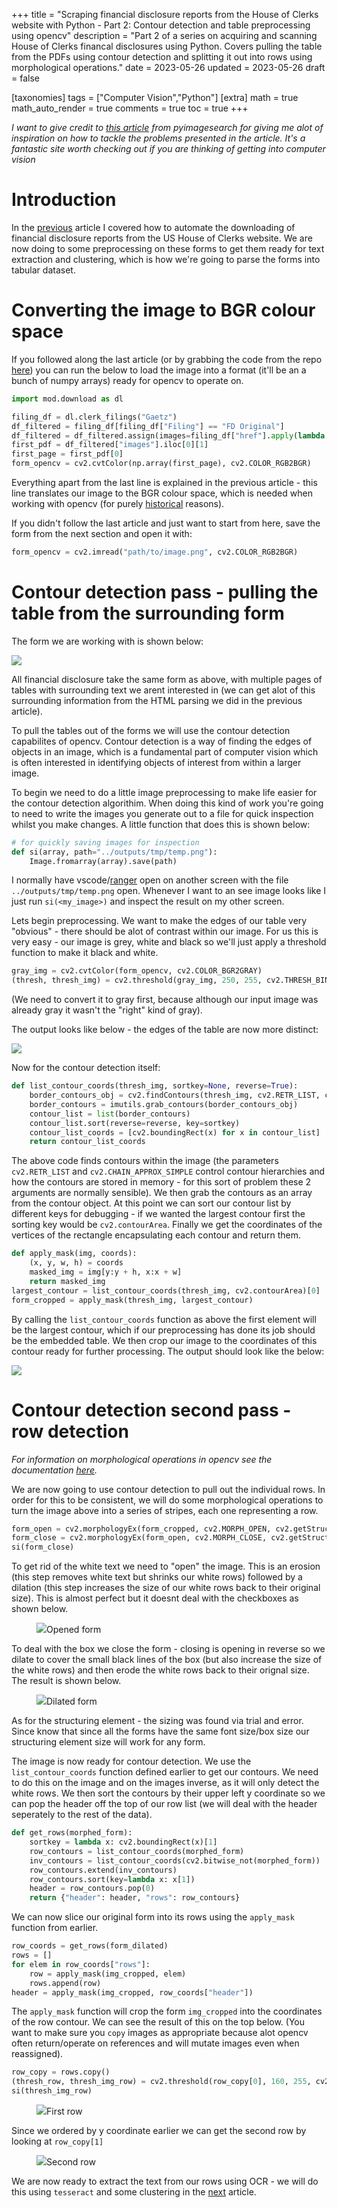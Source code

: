 +++
title = "Scraping financial disclosure reports from the House of Clerks website with Python - Part 2: Contour detection and table preprocessing using opencv"
description = "Part 2 of a series on acquiring and scanning House of Clerks financal disclosures using Python. Covers pulling the table from the PDFs using contour detection and splitting it out into rows using morphological operations."
date = 2023-05-26
updated = 2023-05-26
draft = false

[taxonomies]
tags = ["Computer Vision","Python"]
[extra]
math = true
math_auto_render = true
comments = true
toc = true
+++

*I want to give credit to [this article](https://pyimagesearch.com/2022/02/28/multi-column-table-ocr/) from pyimagesearch for giving me alot of inspiration on how to tackle the problems presented in the article. It's a fantastic site worth checking out if you are thinking of getting into computer vision*

# Introduction

In the [previous](@/posts/financial-disclosure-p1/index.md) article I covered how to automate the downloading of financial disclosure reports from the US House of Clerks website. We are now doing to some preprocessing on these forms to get them ready for text extraction and clustering, which is how we're going to parse the forms into tabular dataset.

# Converting the image to BGR colour space

If you followed along the last article (or by grabbing the code from the repo [here](https://github.com/jamiegl/financial-disclosure-scraper)) you can run the below to load the image into a format (it'll be an a bunch of numpy arrays) ready for opencv to operate on.

```py
import mod.download as dl

filing_df = dl.clerk_filings("Gaetz")
df_filtered = filing_df[filing_df["Filing"] == "FD Original"]
df_filtered = df_filtered.assign(images=filing_df["href"].apply(lambda x: dl.image_from_endpoint(x)))
first_pdf = df_filtered["images"].iloc[0][1]
first_page = first_pdf[0]
form_opencv = cv2.cvtColor(np.array(first_page), cv2.COLOR_RGB2BGR)
```

Everything apart from the last line is explained in the previous article - this line translates our image to the BGR colour space, which is needed when working with opencv (for purely [historical](https://stackoverflow.com/questions/14556545/why-opencv-using-bgr-colour-space-instead-of-rgb) reasons).

If you didn't follow the last article and just want to start from here, save the form from the next section and open it with:

```py
form_opencv = cv2.imread("path/to/image.png", cv2.COLOR_RGB2BGR)
```

# Contour detection pass - pulling the table from the surrounding form

The form we are working with is shown below:

![](gaetzform.png)

All financial disclosure take the same form as above, with multiple pages of tables with surrounding text we arent interested in (we can get alot of this surrounding information from the HTML parsing we did in the previous article).

To pull the tables out of the forms we will use the contour detection capabilites of opencv. Contour detection is a way of finding the edges of objects in an image, which is a fundamental part of computer vision which is often interested in identifying objects of interest from within a larger image. 

To begin we need to do a little image preprocessing to make life easier for the contour detection algorithim. When doing this kind of work you're going to need to write the images you generate out to a file for quick inspection whilst you make changes. A little function that does this is shown below:
```py
# for quickly saving images for inspection
def si(array, path="../outputs/tmp/temp.png"):
    Image.fromarray(array).save(path)
```
I normally have vscode/[ranger](https://github.com/ranger/ranger) open on another screen with the file `../outputs/tmp/temp.png` open. Whenever I want to an see image looks like I just run `si(<my_image>)` and inspect the result on my other screen. 

Lets begin preprocessing. We want to make the edges of our table very "obvious" - there should be alot of contrast within our image. For us this is very easy - our image is grey, white and black so we'll just apply a threshold function to make it black and white.

```py
gray_img = cv2.cvtColor(form_opencv, cv2.COLOR_BGR2GRAY)
(thresh, thresh_img) = cv2.threshold(gray_img, 250, 255, cv2.THRESH_BINARY_INV)
```
(We need to convert it to gray first, because although our input image was already gray it wasn't the "right" kind of gray). 

The output looks like below - the edges of the table are now more distinct:

![](threshform.png)

Now for the contour detection itself:

```py
def list_contour_coords(thresh_img, sortkey=None, reverse=True):
    border_contours_obj = cv2.findContours(thresh_img, cv2.RETR_LIST, cv2.CHAIN_APPROX_SIMPLE)
    border_contours = imutils.grab_contours(border_contours_obj)
    contour_list = list(border_contours)
    contour_list.sort(reverse=reverse, key=sortkey)
    contour_list_coords = [cv2.boundingRect(x) for x in contour_list]
    return contour_list_coords
```

The above code finds contours within the image (the parameters `cv2.RETR_LIST` and `cv2.CHAIN_APPROX_SIMPLE` control contour hierarchies and how the contours are stored in memory - for this sort of problem these 2 arguments are normally sensible). We then grab the contours as an array from the contour object. At this point we can sort our contour list by different keys for debugging - if we wanted the largest contour first the sorting key would be `cv2.contourArea`. Finally we get the coordinates of the vertices of the rectangle encapsulating each contour and return them.

```py
def apply_mask(img, coords):
    (x, y, w, h) = coords
    masked_img = img[y:y + h, x:x + w]
    return masked_img
largest_contour = list_contour_coords(thresh_img, cv2.contourArea)[0]
form_cropped = apply_mask(thresh_img, largest_contour)
```

By calling the `list_contour_coords` function as above the first element will be the largest contour, which if our preprocessing has done its job should be the embedded table. We then crop our image to the coordinates of this contour ready for further processing. The output should look like the below:

![](contourfp.png)

# Contour detection second pass - row detection

*For information on morphological operations in opencv see the documentation [here]("https://docs.opencv.org/4.x/d9/d61/tutorial_py_morphological_ops.html").*

We are now going to use contour detection to pull out the individual rows. In order for this to be consistent, we will do some morphological operations to turn the image above into a series of stripes, each one representing a row.

```py
form_open = cv2.morphologyEx(form_cropped, cv2.MORPH_OPEN, cv2.getStructuringElement(cv2.MORPH_RECT, (30,30)))
form_close = cv2.morphologyEx(form_open, cv2.MORPH_CLOSE, cv2.getStructuringElement(cv2.MORPH_RECT, (20,20)))
si(form_close)
```
To get rid of the white text we need to "open" the image. This is an erosion (this step removes white text but shrinks our white rows) followed by a dilation (this step increases the size of our white rows back to their original size). This is almost perfect but it doesnt deal with the checkboxes as shown below.

<figure>
  <img
  src="form_open.png"
  <figcaption>Opened form</figcaption>
</figure>

To deal with the box we close the form - closing is opening in reverse so we dilate to cover the small black lines of the box (but also increase the size of the white rows) and then erode the white rows back to their orignal size. The result is shown below.

<figure>
  <img
  src="form_close.png"
  <figcaption>Dilated form</figcaption>
</figure>

As for the structuring element - the sizing was found via trial and error. Since know that since all the forms have the same font size/box size our structuring element size will work for any form.

The image is now ready for contour detection. We use the `list_contour_coords` function defined earlier to get our contours. We need to do this on the image and on the images inverse, as it will only detect the white rows. We then sort the contours by their upper left y coordinate so we can pop the header off the top of our row list (we will deal with the header seperately to the rest of the data).

```py
def get_rows(morphed_form):
    sortkey = lambda x: cv2.boundingRect(x)[1]
    row_contours = list_contour_coords(morphed_form)
    inv_contours = list_contour_coords(cv2.bitwise_not(morphed_form))
    row_contours.extend(inv_contours)
    row_contours.sort(key=lambda x: x[1])
    header = row_contours.pop(0)
    return {"header": header, "rows": row_contours}
```

We can now slice our original form into its rows using the `apply_mask` function from earlier. 

```py
row_coords = get_rows(form_dilated)
rows = []
for elem in row_coords["rows"]:
    row = apply_mask(img_cropped, elem)
    rows.append(row)
header = apply_mask(img_cropped, row_coords["header"])
```

The `apply_mask` function will crop the form `img_cropped` into the coordinates of the row contour. We can see the result of this on the top below. (You want to make sure you `copy` images as appropriate because alot opencv often return/operate on references and will mutate images even when reassigned).

```py
row_copy = rows.copy()
(thresh_row, thresh_img_row) = cv2.threshold(row_copy[0], 160, 255, cv2.THRESH_BINARY)
si(thresh_img_row)
```
<figure>
  <img
  src="first_row.png"
  <figcaption>First row</figcaption>
</figure>

Since we ordered by y coordinate earlier we can get the second row by looking at `row_copy[1]`

<figure>
  <img
  src="second_row.png"
  <figcaption>Second row</figcaption>
</figure>

We are now ready to extract the text from our rows using OCR - we will do this using `tesseract` and some clustering in the [next](@/posts/financial-disclosure-p3/index.md) article.